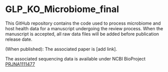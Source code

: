 # GLP_KO_Microbiome_final

This GitHub repository contains the code used to process microbiome and host health data for a manuscript undergoing the review process. When the manuscript is accepted, all raw data files will be added before publication release date.  

(When published): The associated paper is [add link]. 

The associated sequencing data is available under NCBI BioProject [PRJNA1111477](https://www.ncbi.nlm.nih.gov/bioproject/?term=PRJNA1111477)

